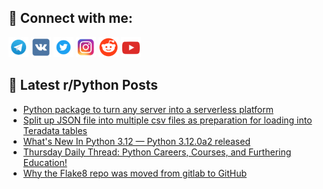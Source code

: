 ## 🔎 Connect with me:
[<img src="https://github.com/bullbesh/bullbesh/blob/main/images/Telegram.png" width="32" height="32" />](https://t.me/bullbesh)
[<img src="https://github.com/bullbesh/bullbesh/blob/main/images/VK.png" width="32" height="32" />](https://vk.com/bullbesh)
[<img src="https://github.com/bullbesh/bullbesh/blob/main/images/Twitter.png" width="32" height="32" />](https://twitter.com/bullbesh1)
[<img src="https://github.com/bullbesh/bullbesh/blob/main/images/Instagram.png" width="32" height="32" />](https://www.instagram.com/bullbesh)
[<img src="https://github.com/bullbesh/bullbesh/blob/main/images/Reddit.png" width="32" height="32" />](https://www.reddit.com/user/bullbesh)
[<img src="https://github.com/bullbesh/bullbesh/blob/main/images/YouTube.png" width="32" height="32" />](https://www.youtube.com/channel/UCtfjRs6uzgq5mfm8S06WTcg)

## 📕 Latest r/Python Posts
<!-- BLOG-POST-LIST:START -->
- [Python package to turn any server into a serverless platform](https://www.reddit.com/r/Python/comments/yxcexk/python_package_to_turn_any_server_into_a/)
- [Split up JSON file into multiple csv files as preparation for loading into Teradata tables](https://www.reddit.com/r/Python/comments/yxc0sk/split_up_json_file_into_multiple_csv_files_as/)
- [What&#39;s New In Python 3.12 — Python 3.12.0a2 released](https://www.reddit.com/r/Python/comments/yxbghd/whats_new_in_python_312_python_3120a2_released/)
- [Thursday Daily Thread: Python Careers, Courses, and Furthering Education!](https://www.reddit.com/r/Python/comments/yxakdp/thursday_daily_thread_python_careers_courses_and/)
- [Why the Flake8 repo was moved from gitlab to GitHub](https://www.reddit.com/r/Python/comments/yx86cy/why_the_flake8_repo_was_moved_from_gitlab_to/)
<!-- BLOG-POST-LIST:END -->
